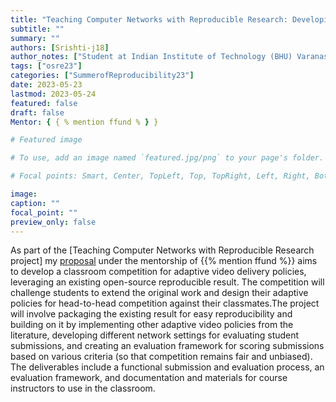 ```yaml
---
title: "Teaching Computer Networks with Reproducible Research: Developing a 'classroom competition' for adaptive video delivery"
subtitle: ""
summary: ""
authors: [Srishti-j18]
author_notes: ["Student at Indian Institute of Technology (BHU) Varanasi "]
tags: ["osre23"]
categories: ["SummerofReproducibility23"]
date: 2023-05-23
lastmod: 2023-05-24
featured: false
draft: false
Mentor: { { % mention ffund % } }

# Featured image

# To use, add an image named `featured.jpg/png` to your page's folder.

# Focal points: Smart, Center, TopLeft, Top, TopRight, Left, Right, BottomLeft, Bottom, BottomRight.

image:
caption: ""
focal_point: ""
preview_only: false
---
```


As part of the [Teaching Computer Networks with Reproducible Research project] my [proposal](https://drive.google.com/file/d/1EI0Zhh6YFwufEZ-53VWwhTOyJUuw7-Rf/view?usp=sharing) under the mentorship of {{% mention ffund %}} aims to develop a classroom competition for adaptive video delivery policies, leveraging an existing open-source reproducible result. The competition will challenge students to extend the original work and design their adaptive policies for head-to-head competition against their classmates.The project will involve packaging the existing result for easy reproducibility and building on it by implementing other adaptive video policies from the literature, developing different network settings for evaluating student submissions, and creating an evaluation framework for scoring submissions based on various criteria (so that competition remains fair and unbiased). The deliverables include a functional submission and evaluation process, an evaluation framework, and documentation and materials for course instructors to use in the classroom.
